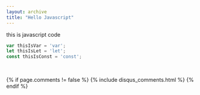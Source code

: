 ```yaml
---
layout: archive
title: "Hello Javascript"
---
```


this is javascript code

``` javascript
var thisIsVar = 'var';
let thisIsLet = 'let';
const thisIsConst = 'const';
```
<br>

{% if page.comments != false %}
  {% include disqus_comments.html %}
{% endif %}
